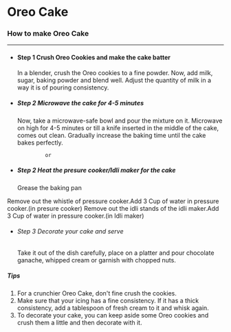 # Oreo Cake

### How to make Oreo Cake

-------------------------------------------------------------------

- #### Step 1 Crush Oreo Cookies and make the cake batter

  In a blender, crush the Oreo cookies to a fine powder. Now, add milk, sugar, baking powder and blend well. Adjust the quantity of milk in a way it is of pouring consistency.

- ##### Step 2 Microwave the cake for 4-5 minutes

  Now, take a microwave-safe bowl and pour the mixture on it. Microwave on high for 4-5 minutes or till a knife inserted in the middle of the cake, comes out clean. Gradually increase the baking time until the cake bakes perfectly.
  
               or
        
- ##### Step 2 Heat the presure cooker/Idli maker for the cake
   Grease the baking pan

 Remove out the whistle of pressure cooker.Add 3 Cup of water in pressure cooker.(in presure cooker)
 Remove out the idli stands of the idli maker.Add 3 Cup of water in pressure cooker.(in Idli maker)
- ###### Step 3 Decorate your cake and serve

  Take it out of the dish carefully, place on a platter and pour chocolate ganache, whipped cream or garnish with chopped nuts.

##### Tips

1. For a crunchier Oreo Cake, don't fine crush the cookies.
2. Make sure that your icing has a fine consistency. If it has a thick consistency, add a tablespoon of fresh cream to it and whisk again.
3. To decorate your cake, you can keep aside some Oreo cookies and crush them a little and then decorate with it.
